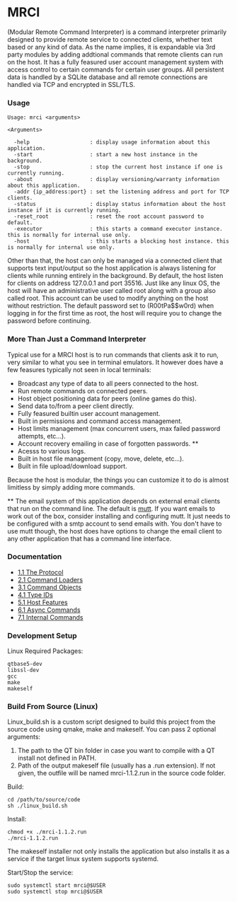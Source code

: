# MRCI #

(Modular Remote Command Interpreter) is a command interpreter primarily designed to provide remote service to connected clients, whether text based or any kind of data. As the name implies, it is expandable via 3rd party modules by adding addtional commands that remote clients can run on the host. It has a fully feasured user account management system with access control to certain commands for certain user groups. All persistent data is handled by a SQLite database and all remote connections are handled via TCP and encrypted in SSL/TLS.

### Usage ###

```
Usage: mrci <arguments>

<Arguments>
  
  -help                   : display usage information about this application.
  -start                  : start a new host instance in the background.
  -stop                   : stop the current host instance if one is currently running.
  -about                  : display versioning/warranty information about this application.
  -addr {ip_address:port} : set the listening address and port for TCP clients.
  -status                 : display status information about the host instance if it is currently running.
  -reset_root             : reset the root account password to default.
  -executor               : this starts a command executor instance. this is normally for internal use only.
  -host                   : this starts a blocking host instance. this is normally for internal use only.
```
 
Other than that, the host can only be managed via a connected client that supports text input/output so the host application is always listening for clients while running entirely in the background. By default, the host listen for clients on address 127.0.0.1 and port 35516. Just like any linux OS, the host will have an administrative user called root along with a group also called root. This account can be used to modify anything on the host without restriction. The default password set to (R00tPa$$w0rd) when logging in for the first time as root, the host will require you to change the password before continuing.

### More Than Just a Command Interpreter ###

Typical use for a MRCI host is to run commands that clients ask it to run, very similar to what you see in terminal emulators. It however does have a few feasures typically not seen in local terminals:

* Broadcast any type of data to all peers connected to the host.
* Run remote commands on connected peers.
* Host object positioning data for peers (online games do this).
* Send data to/from a peer client directly.
* Fully feasured builtin user account management.
* Built in permissions and command access management.
* Host limits management (max concurrent users, max failed password attempts, etc...).
* Account recovery emailing in case of forgotten passwords. **
* Acesss to various logs.
* Built in host file management (copy, move, delete, etc...).
* Built in file upload/download support.

Because the host is modular, the things you can customize it to do is almost limitless by simply adding more commands.

** The email system of this application depends on external email clients that run on the command line. The default is [mutt](http://www.mutt.org/). If you want emails to work out of the box, consider installing and configuring mutt. It just needs to be configured with a smtp account to send emails with. You don't have to use mutt though, the host does have options to change the email client to any other application that has a command line interface.

### Documentation ###

* [1.1 The Protocol](Protocol.md)
* [2.1 Command Loaders](Command_Loaders.md)
* [3.1 Command Objects](Command_Objects.md)
* [4.1 Type IDs](Type_IDs.md)
* [5.1 Host Features](Host_Features.md)
* [6.1 Async Commands](Async.md)
* [7.1 Internal Commands](Internal_Commands.md)

### Development Setup ###

Linux Required Packages:
```
qtbase5-dev
libssl-dev
gcc
make
makeself
```

### Build From Source (Linux) ###

Linux_build.sh is a custom script designed to build this project from the source code using qmake, make and makeself. You can pass 2 optional arguments:

1. The path to the QT bin folder in case you want to compile with a QT install not defined in PATH.
2. Path of the output makeself file (usually has a .run extension). If not given, the outfile will be named mrci-1.1.2.run in the source code folder.

Build:
```
cd /path/to/source/code
sh ./linux_build.sh
```
Install:
```
chmod +x ./mrci-1.1.2.run
./mrci-1.1.2.run
```

The makeself installer not only installs the application but also installs it as a service if the target linux system supports systemd.

Start/Stop the service:
```
sudo systemctl start mrci@$USER
sudo systemctl stop mrci@$USER
```
